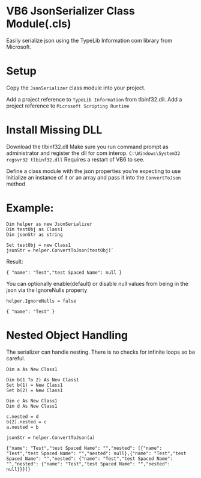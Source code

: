 # VB6 JsonSerializer Class Module(.cls)
Easily serialize json using the TypeLib Information com library from Microsoft.

# Setup
Copy the `JsonSerializer` class module into your project.

Add a project reference to `TypeLib Information` from tlbinf32.dll.
Add a project reference to `Microsoft Scripting Runtime`

# Install Missing DLL
Download the tlbinf32.dll
Make sure you run command prompt as administrator and register the dll for com interop.
`C:\Windows\System32 regsvr32 tlbinf32.dll`
Requires a restart of VB6 to see.

Define a class module with the json properties you're expecting to use
Initialize an instance of it or an array and pass it into the `ConvertToJson` method

# Example:

```
Dim helper as new JsonSerializer
Dim testObj as Class1
Dim jsonStr as string

Set testObj = new Class1
jsonStr = helper.ConvertToJson(testObj)`
```
Result:

`{ "name": "Test","test Spaced Name": null }`

You can optionally enable(default) or disable null values from being in the json via the IgnoreNulls property

`helper.IgnoreNulls = false`

`{ "name": "Test" }`

# Nested Object Handling
The serializer can handle nesting. There is no checks for infinite loops so be careful.

```
Dim a As New Class1

Dim b(1 To 2) As New Class1
Set b(1) = New Class1
Set b(2) = New Class1

Dim c As New Class1
Dim d As New Class1
    
c.nested = d
b(2).nested = c
a.nested = b

jsonStr = helper.ConvertToJson(a)
```

`{"name": "Test","test Spaced Name": "","nested": [{"name": "Test","test Spaced Name": "","nested": null},{"name": "Test","test Spaced Name": "","nested": {"name": "Test","test Spaced Name": "","nested": {"name": "Test","test Spaced Name": "","nested": null}}}]}`

